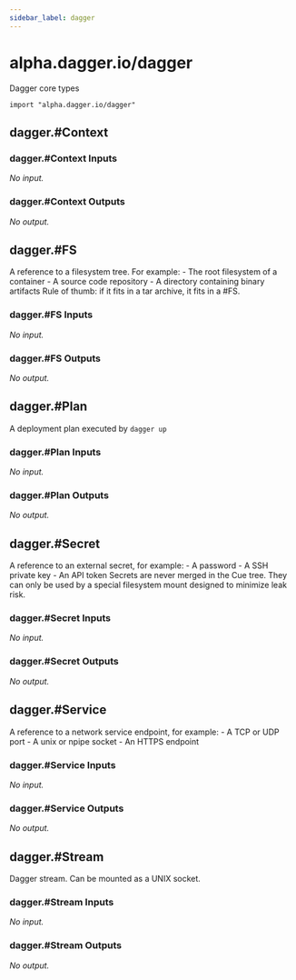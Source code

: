 ```yaml
---
sidebar_label: dagger
---
```


# alpha.dagger.io/dagger

Dagger core types

```cue
import "alpha.dagger.io/dagger"
```

## dagger.#Context

### dagger.#Context Inputs

_No input._

### dagger.#Context Outputs

_No output._

## dagger.#FS

A reference to a filesystem tree. For example:  - The root filesystem of a container  - A source code repository  - A directory containing binary artifacts Rule of thumb: if it fits in a tar archive, it fits in a #FS.

### dagger.#FS Inputs

_No input._

### dagger.#FS Outputs

_No output._

## dagger.#Plan

A deployment plan executed by `dagger up`

### dagger.#Plan Inputs

_No input._

### dagger.#Plan Outputs

_No output._

## dagger.#Secret

A reference to an external secret, for example:  - A password  - A SSH private key  - An API token Secrets are never merged in the Cue tree. They can only be used by a special filesystem mount designed to minimize leak risk.

### dagger.#Secret Inputs

_No input._

### dagger.#Secret Outputs

_No output._

## dagger.#Service

A reference to a network service endpoint, for example:  - A TCP or UDP port  - A unix or npipe socket  - An HTTPS endpoint

### dagger.#Service Inputs

_No input._

### dagger.#Service Outputs

_No output._

## dagger.#Stream

Dagger stream. Can be mounted as a UNIX socket.

### dagger.#Stream Inputs

_No input._

### dagger.#Stream Outputs

_No output._
